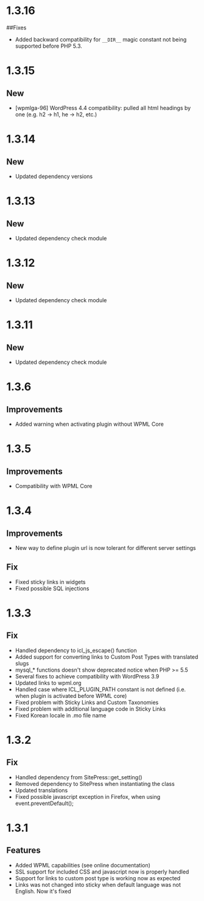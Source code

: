 # 1.3.16

##Fixes
* Added backward compatibility for `__DIR__` magic constant not being supported before PHP 5.3.

# 1.3.15

## New
* [wpmlga-96] WordPress 4.4 compatibility: pulled all html headings by one (e.g. h2 -> h1, he -> h2, etc.)

# 1.3.14

## New
* Updated dependency versions

# 1.3.13

## New
* Updated dependency check module

# 1.3.12

## New
* Updated dependency check module

# 1.3.11

## New
* Updated dependency check module

# 1.3.6

## Improvements
* Added warning when activating plugin without WPML Core

# 1.3.5

## Improvements
* Compatibility with WPML Core

# 1.3.4

## Improvements
* New way to define plugin url is now tolerant for different server settings

## Fix
* Fixed sticky links in widgets
* Fixed possible SQL injections

# 1.3.3

## Fix
* Handled dependency to icl_js_escape() function
* Added support for converting links to Custom Post Types with translated slugs
* mysql_* functions doesn't show deprecated notice when PHP >= 5.5
* Several fixes to achieve compatibility with WordPress 3.9
* Updated links to wpml.org
* Handled case where ICL_PLUGIN_PATH constant is not defined (i.e. when plugin is activated before WPML core)
* Fixed problem with Sticky Links and Custom Taxonomies
* Fixed problem with additional language code in Sticky Links
* Fixed Korean locale in .mo file name

# 1.3.2

## Fix
* Handled dependency from SitePress::get_setting()
* Removed dependency to SitePress when instantiating the class
* Updated translations
* Fixed possible javascript exception in Firefox, when using event.preventDefault();

# 1.3.1

## Features
* Added WPML capabilities (see online documentation)
* SSL support for included CSS and javascript now is properly handled
* Support for links to custom post type is working now as expected
* Links was not changed into sticky when default language was not English. Now it's fixed
